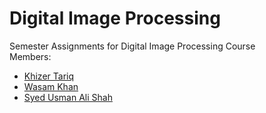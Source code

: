 # Digital Image Processing  
Semester Assignments for Digital Image Processing Course  
Members:  
- [Khizer Tariq](https://github.com/khizer-kt)  
- [Wasam Khan](https://github.com/wasam-khan/)  
- [Syed Usman Ali Shah](https://github.com/usmanbokhari27)
